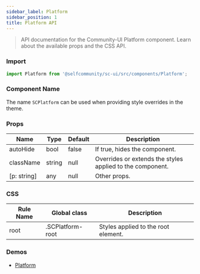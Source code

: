 ```yaml
---
sidebar_label: Platform
sidebar_position: 1
title: Platform API
---
```


> API documentation for the Community-UI Platform component. Learn about the available props and the CSS API.

### Import 

```jsx
import Platform from '@selfcommunity/sc-ui/src/components/Platform';
```

### Component Name

The name `SCPlatform` can be used when providing style overrides in the theme.


### Props

|Name|Type|Default|Description|
|---|---|---|---|
|autoHide|bool|false|If true, hides the component.|
|className|string|null|Overrides or extends the styles applied to the component.|
|[p: string]|any|null|Other props.|


### CSS

|Rule Name|Global class|Description|
|---|---|---|
|root|.SCPlatform-root|Styles applied to the root element.|

### Demos

- [Platform](../Components/platform)